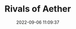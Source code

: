 ---
date: 2022-09-06 11:09:37
title: 'Rivals of Aether'	
tags: [platform fighter, pixel art, hand-drawn, online PvP]
price: $29.99 One Time	
img: https://i.imgur.com/3Av4gsh.png
link: https://store.steampowered.com/app/383980/Rivals_of_Aether/	
discord: https://discord.gg/RoA	
twitter: https://twitter.com/rivalsofaether
---